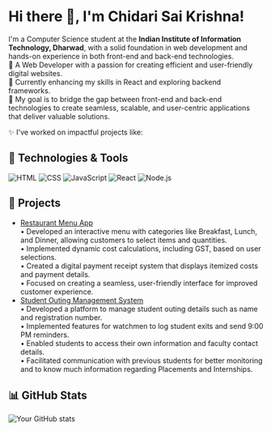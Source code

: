 
# Hi there 👋, I'm Chidari Sai Krishna!  
 I'm a Computer Science student at the **Indian Institute of Information Technology, Dharwad**, with a solid foundation in web development and hands-on experience in both front-end and back-end technologies.  
🚀 A Web Developer with a passion for creating efficient and user-friendly digital websites.  
🌱 Currently enhancing my skills in React and exploring backend frameworks.  
🎯 My goal is to bridge the gap between front-end and back-end technologies to create seamless, scalable, and user-centric applications that deliver valuable solutions.  

✨ I've worked on impactful projects like:  

## 🔧 Technologies & Tools  
![HTML](https://img.shields.io/badge/-HTML5-E34F26?logo=html5&logoColor=white&style=flat)
![CSS](https://img.shields.io/badge/-CSS3-1572B6?logo=css3&logoColor=white&style=flat)
![JavaScript](https://img.shields.io/badge/-JavaScript-F7DF1E?logo=javascript&logoColor=black&style=flat)
![React](https://img.shields.io/badge/-React-61DAFB?logo=react&logoColor=black&style=flat)
![Node.js](https://img.shields.io/badge/-Node.js-339933?logo=node.js&logoColor=white&style=flat)

## 🚀 Projects  
- [Restaurant Menu App](https://github.com/CHIDARISAIKRISHNA/Restaurant_Website)  
• Developed an interactive menu with categories like Breakfast, Lunch, and Dinner, allowing customers to select items and
quantities.<br>
• Implemented dynamic cost calculations, including GST, based on user selections.<br>
• Created a digital payment receipt system that displays itemized costs and payment details.<br>
• Focused on creating a seamless, user-friendly interface for improved customer experience.<br>
- [Student Outing Management System](https://github.com/CHIDARISAIKRISHNA/Student_Outing_Management)  
 • Developed a platform to manage student outing details such as name and registration number.<br>
• Implemented features for watchmen to log student exits and send 9:00 PM reminders.<br>
• Enabled students to access their own information and faculty contact details.<br>
• Facilitated communication with previous students for better monitoring and to know much information regarding
Placements and Internships.

## 📊 GitHub Stats  
![Your GitHub stats](https://github-readme-stats.vercel.app/api?username=CHIDARISAIKRISHNA&show_icons=true&theme=radical)  


